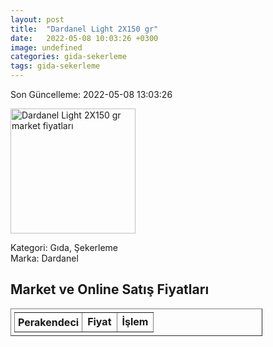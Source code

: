 ```yaml
---
layout: post
title:  "Dardanel Light 2X150 gr"
date:   2022-05-08 10:03:26 +0300
image: undefined
categories: gida-sekerleme
tags: gida-sekerleme
---
```


Son Güncelleme: 2022-05-08 13:03:26

<img src="undefined" width="200" alt="Dardanel Light 2X150 gr market fiyatları" />

Kategori: Gıda, Şekerleme
<br />
Marka: Dardanel

<h2>Market ve Online Satış Fiyatları</h2>

<table border="1" style="padding: 5px;width:80%;">
  <tr>
    <td style="padding: 5px;"><strong>Perakendeci</strong></td>
    <td><strong>Fiyat</strong></td>
    <td><strong>İşlem</strong></td>
  </tr>
  
</table>
